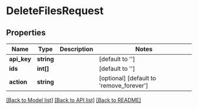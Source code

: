 # DeleteFilesRequest

## Properties
Name | Type | Description | Notes
------------ | ------------- | ------------- | -------------
**api_key** | **string** |  | [default to '']
**ids** | **int[]** |  | [default to '']
**action** | **string** |  | [optional] [default to 'remove_forever']

[[Back to Model list]](../README.md#documentation-for-models) [[Back to API list]](../README.md#documentation-for-api-endpoints) [[Back to README]](../README.md)



